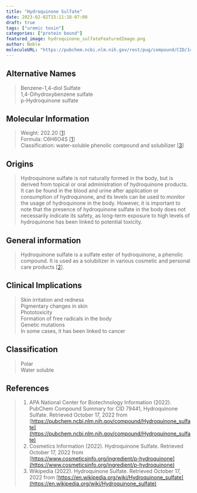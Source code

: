 ```yaml
---
title: "Hydroquinone Sulfate"
date: 2023-02-02T15:11:18-07:00
draft: true
tags: ["uremic toxin"]
categories: ["protein bound"]
featured_image: hydroquinone_sulfateFeaturedImage.png
author: Noble
moleculeURL: "https://pubchem.ncbi.nlm.nih.gov/rest/pug/compound/CID/14767563/record/SDF/?record_type=3d&response_type=display"
---
```









Alternative Names
-----------------

>   Benzene-1,4-diol Sulfate  
>   1,4-Dihydroxybenzene sulfate  
>   p-Hydroquinone sulfate  

Molecular Information
---------------------

>   Weight: 202.20 \[[1](https://pubchem.ncbi.nlm.nih.gov/compound/Hydroquinone_sulfate)\]  
>   Formula: C6H6O4S \[[1](https://pubchem.ncbi.nlm.nih.gov/compound/Hydroquinone_sulfate)\]  
>   Classification: water-soluble phenolic compound and solubilizer \[[3](https://en.wikipedia.org/wiki/Hydroquinone_sulfate)\]  

Origins
-------------------
>Hydroquinone sulfate is not naturally formed in the body, but is derived from topical or oral administration of hydroquinone products. It can be found in the blood and urine after application or consumption of hydroquinone, and its levels can be used to monitor the usage of hydroquinone in the body. However, it is important to note that the presence of hydroquinone sulfate in the body does not necessarily indicate its safety, as long-term exposure to high levels of hydroquinone has been linked to potential toxicity.

General information
-------------------

> Hydroquinone sulfate is a sulfate ester of hydroquinone, a phenolic compound. It is used as a solubilizer in various cosmetic and personal care products \[[2](https://www.cosmeticsinfo.org/ingredient/p-hydroquinone)\].

Clinical Implications
-------------------

> Skin irritation and redness  
> Pigmentary changes in skin  
>  Phototoxicity  
>  Formation of free radicals in the body  
>  Genetic mutations  
> In some cases, it has been linked to cancer  


Classification
-------------------

> Polar  
> Water soluble  


References
-------------------

> 1.  APA National Center for Biotechnology Information (2022). PubChem Compound Summary for CID 79441, Hydroquinone Sulfate. Retrieved October 17, 2022 from [https://pubchem.ncbi.nlm.nih.gov/compound/Hydroquinone_sulfate](https://pubchem.ncbi.nlm.nih.gov/compound/Hydroquinone_sulfate)  
> 2.  Cosmetics Information (2022). Hydroquinone Sulfate. Retrieved October 17, 2022 from [https://www.cosmeticsinfo.org/ingredient/p-hydroquinone](https://www.cosmeticsinfo.org/ingredient/p-hydroquinone)  
> 3.  Wikipedia (2022). Hydroquinone Sulfate. Retrieved October 17, 2022 from [https://en.wikipedia.org/wiki/Hydroquinone_sulfate](https://en.wikipedia.org/wiki/Hydroquinone_sulfate)  

[](.)
